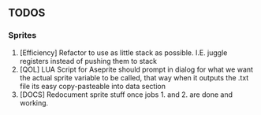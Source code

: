 ## TODOS

### Sprites
1. [Efficiency] Refactor to use as little stack as possible. I.E. juggle registers instead of pushing them to stack
3. [QOL] LUA Script for Aseprite should prompt in dialog for what we want the actual sprite variable to be called, that way when it outputs the .txt file its easy copy-pasteable into data section
4. [DOCS] Redocument sprite stuff once jobs 1. and 2. are done and working. 